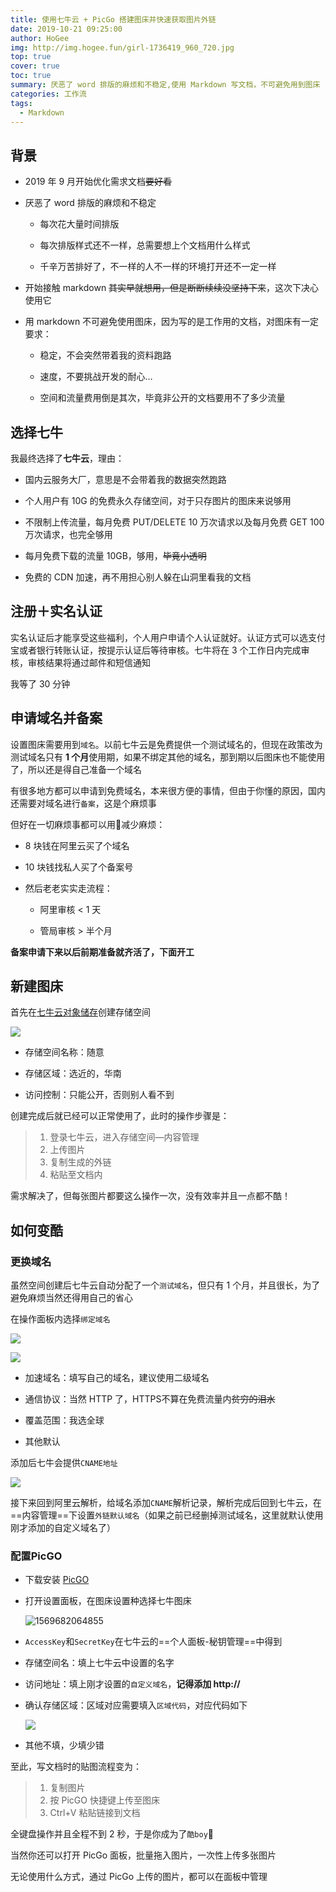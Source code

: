 ```yaml
---
title: 使用七牛云 + PicGo 搭建图床并快速获取图片外链
date: 2019-10-21 09:25:00
author: HoGee
img: http://img.hogee.fun/girl-1736419_960_720.jpg
top: true
cover: true
toc: true
summary: 厌恶了 word 排版的麻烦和不稳定,使用 Markdown 写文档，不可避免用到图床
categories: 工作流
tags:
  - Markdown
---
```


## 背景

- 2019 年 9 月开始优化需求文档~~要好看~~

- 厌恶了 word 排版的麻烦和不稳定
  
    - 每次花大量时间排版
    
    - 每次排版样式还不一样，总需要想上个文档用什么样式
    
    - 千辛万苦排好了，不一样的人不一样的环境打开还不一定一样
  
- 开始接触 markdown ~~其实早就想用，但是断断续续没坚持下来~~，这次下决心使用它
  
- 用 markdown 不可避免使用图床，因为写的是工作用的文档，对图床有一定要求：
  
    - 稳定，不会突然带着我的资料跑路
    
    - 速度，不要挑战开发的耐心…
    
    - 空间和流量费用倒是其次，毕竟非公开的文档要用不了多少流量







## 选择七牛

我最终选择了**七牛云**，理由：

- 国内云服务大厂，意思是不会带着我的数据突然跑路

- 个人用户有 10G 的免费永久存储空间，对于只存图片的图床来说够用

- 不限制上传流量，每月免费 PUT/DELETE 10 万次请求以及每月免费 GET 100 万次请求，也完全够用

- 每月免费下载的流量 10GB，够用，~~毕竟小透明~~

- 免费的 CDN 加速，再不用担心别人躲在山洞里看我的文档








## 注册＋实名认证

实名认证后才能享受这些福利，个人用户申请个人认证就好。认证方式可以选支付宝或者银行转账认证，按提示认证后等待审核。七牛将在 3 个工作日内完成审核，审核结果将通过邮件和短信通知

我等了 30 分钟








## 申请域名并备案

设置图床需要用到`域名`。以前七牛云是免费提供一个测试域名的，但现在政策改为测试域名只有 **1 个月**使用期，如果不绑定其他的域名，那到期以后图床也不能使用了，所以还是得自己准备一个域名

有很多地方都可以申请到免费域名，本来很方便的事情，但由于你懂的原因，国内还需要对域名进行`备案`，这是个麻烦事

但好在一切麻烦事都可以用💸减少麻烦：

- 8 块钱在阿里云买了个域名
  
- 10 块钱找私人买了个备案号
  
- 然后老老实实走流程：
  
    - 阿里审核 < 1 天
    
    - 管局审核 > 半个月

**备案申请下来以后前期准备就齐活了，下面开工**








## 新建图床

首先在[七牛云对象储存](https://portal.qiniu.com/bucket/create)创建存储空间

![](http://img.hogee.fun/20190928215256.png) 

- 存储空间名称：随意
  
- 存储区域：选近的，华南
  
- 访问控制：只能公开，否则别人看不到

创建完成后就已经可以正常使用了，此时的操作步骤是：

> 1. 登录七牛云，进入存储空间—内容管理
> 2. 上传图片
> 3. 复制生成的外链
> 4. 粘贴至文档内

需求解决了，但每张图片都要这么操作一次，没有效率并且一点都不酷！









## 如何变酷



### 更换域名

虽然空间创建后七牛云自动分配了一个`测试域名`，但只有 1 个月，并且很长，为了避免麻烦当然还得用自己的省心

在操作面板内选择`绑定域名`

![](http://img.hogee.fun/20190928223037.png)

![](http://img.hogee.fun/20190928223111.png) 

- 加速域名：填写自己的域名，建议使用二级域名
  
- 通信协议：当然 HTTP 了，HTTPS不算在免费流量内~~贫穷的泪水~~
  
- 覆盖范围：我选全球
  
- 其他默认

添加后七牛会提供`CNAME地址`

![](http://img.hogee.fun/20190928223559.png)

接下来回到阿里云解析，给域名添加`CNAME`解析记录，解析完成后回到七牛云，在==内容管理==下设置`外链默认域名`（如果之前已经删掉测试域名，这里就默认使用刚才添加的自定义域名了）




### 配置PicGO

- 下载安装 [PicGO]( https://github.com/Molunerfinn/PicGo/releases )

- 打开设置面板，在图床设置种选择七牛图床

    ![1569682064855](http://img.hogee.fun/20190929082737.png)
    
- `AccessKey`和`SecretKey`在七牛云的==个人面板-秘钥管理==中得到
  
- 存储空间名：填上七牛云中设置的名字
  
- 访问地址：填上刚才设置的`自定义域名`，**记得添加 http://**
  
- 确认存储区域：区域对应需要填入`区域代码`，对应代码如下
  
  ![](http://img.hogee.fun/20190928225407.png) 
  
- 其他不填，少填少错
  

至此，写文档时的贴图流程变为：

> 1. 复制图片
> 2. 按 PicGO 快捷键上传至图床
> 3. Ctrl+V 粘贴链接到文档

  全键盘操作并且全程不到 2 秒，于是你成为了`酷boy`🕺

当然你还可以打开 PicGo 面板，批量拖入图片，一次性上传多张图片

无论使用什么方式，通过 PicGo 上传的图片，都可以在面板中管理

  

​     
